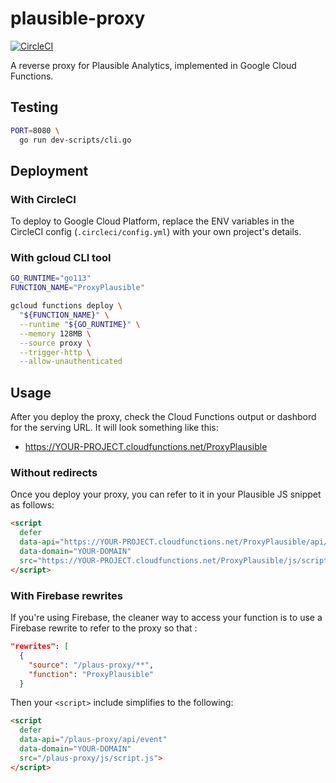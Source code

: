# plausible-proxy

[![CircleCI](https://circleci.com/gh/mtlynch/plausible-proxy.svg?style=svg)](https://circleci.com/gh/mtlynch/plausible-proxy)

A reverse proxy for Plausible Analytics, implemented in Google Cloud Functions.

## Testing

```bash
PORT=8080 \
  go run dev-scripts/cli.go
```

## Deployment

### With CircleCI

To deploy to Google Cloud Platform, replace the ENV variables in the CircleCI config (`.circleci/config.yml`) with your own project's details.

### With gcloud CLI tool

```bash
GO_RUNTIME="go113"
FUNCTION_NAME="ProxyPlausible"

gcloud functions deploy \
  "${FUNCTION_NAME}" \
  --runtime "${GO_RUNTIME}" \
  --memory 128MB \
  --source proxy \
  --trigger-http \
  --allow-unauthenticated
```

## Usage

After you deploy the proxy, check the Cloud Functions output or dashbord for the serving URL. It will look something like this:

* <https://YOUR-PROJECT.cloudfunctions.net/ProxyPlausible>

### Without redirects

Once you deploy your proxy, you can refer to it in your Plausible JS snippet as follows:

```html
<script
  defer
  data-api="https://YOUR-PROJECT.cloudfunctions.net/ProxyPlausible/api/event"
  data-domain="YOUR-DOMAIN"
  src="https://YOUR-PROJECT.cloudfunctions.net/ProxyPlausible/js/script.js">
</script>
```

### With Firebase rewrites

If you're using Firebase, the cleaner way to access your function is to use a Firebase rewrite to refer to the proxy so that :

```json
"rewrites": [
  {
    "source": "/plaus-proxy/**",
    "function": "ProxyPlausible"
  }
```

Then your `<script>` include simplifies to the following:

```html
<script
  defer
  data-api="/plaus-proxy/api/event"
  data-domain="YOUR-DOMAIN"
  src="/plaus-proxy/js/script.js">
</script>
```
